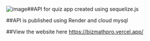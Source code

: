 ![image](https://github.com/muizzthaqif10/api-quiz-app/assets/124364504/48ea4533-67ec-4f3d-b36e-4870253e3cba)##API for quiz app created using sequelize.js


##API is published using Render and cloud mysql


##View the website here https://bizmathpro.vercel.app/
